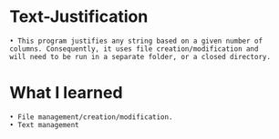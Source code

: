 # Text-Justification
    • This program justifies any string based on a given number of columns. Consequently, it uses file creation/modification and           will need to be run in a separate folder, or a closed directory.
# What I learned 

    • File management/creation/modification.
    • Text management
